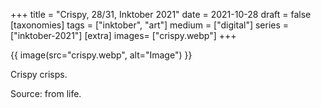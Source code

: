 +++
title = "Crispy, 28/31, Inktober 2021"
date = 2021-10-28
draft =  false
[taxonomies]
tags = ["inktober", "art"]
medium = ["digital"]
series = ["inktober-2021"]
[extra]
images= ["crispy.webp"]
+++

{{ image(src="crispy.webp", alt="Image") }}

Crispy crisps.

Source: from life.
